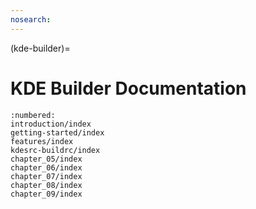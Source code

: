 ```yaml
---
nosearch:
---
```


(kde-builder)=
# KDE Builder Documentation

```{toctree}
:numbered:
introduction/index
getting-started/index
features/index
kdesrc-buildrc/index
chapter_05/index
chapter_06/index
chapter_07/index
chapter_08/index
chapter_09/index
```
